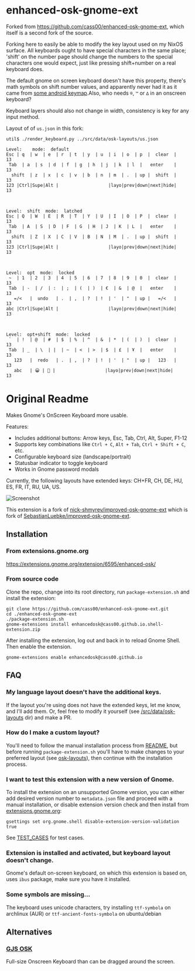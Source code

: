 # enhanced-osk-gnome-ext

Forked from https://github.com/cass00/enhanced-osk-gnome-ext, which itself is a second fork of the source.

Forking here to easily be able to modify the key layout used on my NixOS surface. All keyboards ought to have special characters in the same place; 'shift' on the number page should change the numbers to the special characters one would expect, just like pressing shift+number on a real keyboard does.

The default gnome on screen keyboard doesn't have this property, there's math symbols on shift number values, and apparently never had it as it came from [some android keymap](https://gitlab.gnome.org/GNOME/gnome-shell/-/commit/52a779e432f16785e78a15404da3fdd6252833c3).Also, who needs `®`, `™` or `∆` in an onscreen keyboard?

Keyboard layers should also not change in width, consistency is key for any input method.

Layout of of `us.json` in this fork:
```
util$ ./render_keyboard.py ../src/data/osk-layouts/us.json 

Level:    mode:  default
Esc | q  | w  | e  | r  | t  | y  | u  | i  | o  | p  |  clear  |     13
 Tab  | a  | s  | d  | f  | g  | h  | j  | k  | l  |   enter    |     13
  shift  | z  | x  | c  | v  | b  | n  | m  | .  | up |  shift  |     13
123 |Ctrl|Supe|Alt |                   |layo|prev|down|next|hide|     13



Level:  shift  mode:  latched
Esc | Q  | W  | E  | R  | T  | Y  | U  | I  | O  | P  |  clear  |     13
 Tab  | A  | S  | D  | F  | G  | H  | J  | K  | L  |   enter    |     13
  shift  | Z  | X  | C  | V  | B  | N  | M  | .  | up |  shift  |     13
123 |Ctrl|Supe|Alt |                   |layo|prev|down|next|hide|     13



Level:  opt  mode:  locked
 ~  | 1  | 2  | 3  | 4  | 5  | 6  | 7  | 8  | 9  | 0  |  clear  |     13
 Tab  | -  | /  | :  | ;  | (  | )  | €  | &  | @  |   enter    |     13
   =/<   |  undo   | .  | ,  | ?  | !  | '  | "  | up |   =/<   |     13
abc |Ctrl|Supe|Alt |                   |layo|prev|down|next|hide|     13



Level:  opt+shift  mode:  locked
 `  | !  | @  | #  | $  | %  | ^  | &  | *  | (  | )  |  clear  |     13
 Tab  | _  | \  | |  | ~  | <  | >  | $  | £  | Ұ  |   enter    |     13
   123   |  redo   | .  | ,  | ?  | !  | '  | "  | up |   123   |     13
   abc   | 😀 | 🎉 |                   |layo|prev|down|next|hide|     13

```


# Original Readme

Makes Gnome's OnScreen Keyboard more usable.

Features:
* Includes additional buttons: Arrow keys, Esc, Tab, Ctrl, Alt, Super, F1-12
* Supports key combinations like `Ctrl + C`, `Alt + Tab`, `Ctrl + Shift + C`, etc.
* Configurable keyboard size (landscape/portrait)
* Statusbar indicator to toggle keyboard
* Works in Gnome password modals

Currently, the following layouts have extended keys: CH+FR, CH, DE, HU, ES, FR, IT, RU, UA, US.

![Screenshot](screenshots/1.png)

This extension is a fork of [nick-shmyrev/improved-osk-gnome-ext](https://github.com/nick-shmyrev/improved-osk-gnome-ext) which is fork of [SebastianLuebke/improved-osk-gnome-ext](https://github.com/SebastianLuebke/improved-osk-gnome-ext).


## Installation

### From extensions.gnome.org

https://extensions.gnome.org/extension/6595/enhanced-osk/

### From source code
Clone the repo, change into its root directory, run `package-extension.sh`
and install the extension:

```console
git clone https://github.com/cass00/enhanced-osk-gnome-ext.git
cd ./enhanced-osk-gnome-ext
./package-extension.sh
gnome-extensions install enhancedosk@cass00.github.io.shell-extension.zip
```
After installing the extension, log out and back in to reload Gnome Shell. Then enable the extension.

```console
gnome-extensions enable enhancedosk@cass00.github.io
```

## FAQ
### My language layout doesn't have the additional keys.
If the layout you're using does not have the extended keys, let me know, and I'll add them.
Or, feel free to modify it yourself (see [/src/data/osk-layouts](https://github.com/cass00/enhanced-osk-gnome-ext/tree/master/src/data/osk-layouts) dir) and make a PR.

### How do I make a custom layout?
You'll need to follow the manual installation process from [README](https://github.com/cass00/enhanced-osk-gnome-ext/blob/master/README.md#from-source-code),
but before running `package-extension.sh` you'll have to make changes to your preferred layout
(see [osk-layouts](https://github.com/cass00/enhanced-osk-gnome-ext/tree/master/src/data/osk-layouts)), then continue with the installation process.

### I want to test this extension with a new version of Gnome.
To install the extension on an unsupported Gnome version, you can either add desired version number to `metadata.json` file and proceed with a manual installation,
or disable extension version check and then install from [extensions.gnome.org](https://extensions.gnome.org/extension/4413/enhanced-osk/):

```console
gsettings set org.gnome.shell disable-extension-version-validation true
```

See [TEST_CASES](https://github.com/cass00/enhanced-osk-gnome-ext/blob/master/TEST_CASES.md) for test cases.

### Extension is installed and activated, but keyboard layout doesn't change.
Gnome's default on-screen keyboard, on which this extension is based on,
uses `ibus` package, make sure you have it installed.

### Some symbols are missing...
The keyboard uses unicode characters, try installing `ttf-symbola` on archlinux (AUR)
or `ttf-ancient-fonts-symbola` on ubuntu/debian

## Alternatives
### [GJS OSK](https://extensions.gnome.org/extension/5949/gjs-osk/)
Full-size Onscreen Keyboard than can be dragged around the screen.